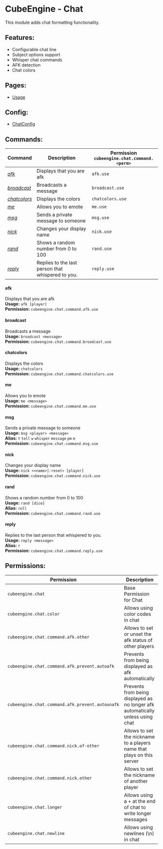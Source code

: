 # CubeEngine - Chat
This module adds chat formatting functionality.

## Features:
 - Configurable chat line
 - Subject options support
 - Whisper chat commands
 - AFK detection
 - Chat colors

## Pages:
 - [Usage](pages/usage.md)

## Config:
 - [ChatConfig](pages/config-chatconfig.md)

## Commands:

| Command | Description | Permission<br>`cubeengine.chat.command.<perm>` |
| --- | --- | --- |
| [*afk*](#afk) | Displays that you are afk | `afk.use` |
| [*broadcast*](#broadcast) | Broadcasts a message | `broadcast.use` |
| [*chatcolors*](#chatcolors) | Displays the colors | `chatcolors.use` |
| [*me*](#me) | Allows you to emote | `me.use` |
| [*msg*](#msg) | Sends a private message to someone | `msg.use` |
| [*nick*](#nick) | Changes your display name | `nick.use` |
| [*rand*](#rand) | Shows a random number from 0 to 100 | `rand.use` |
| [*reply*](#reply) | Replies to the last person that whispered to you. | `reply.use` |

#### afk  
Displays that you are afk  
**Usage:** `afk [player]`  
**Permission:** `cubeengine.chat.command.afk.use`  
  

#### broadcast  
Broadcasts a message  
**Usage:** `broadcast <message>`  
**Permission:** `cubeengine.chat.command.broadcast.use`  
  

#### chatcolors  
Displays the colors  
**Usage:** `chatcolors`  
**Permission:** `cubeengine.chat.command.chatcolors.use`  
  

#### me  
Allows you to emote  
**Usage:** `me <message>`  
**Permission:** `cubeengine.chat.command.me.use`  
  

#### msg  
Sends a private message to someone  
**Usage:** `msg <player> <message>`  
**Alias:** `t` `tell` `w` `whisper` `message` `pm` `m`  
**Permission:** `cubeengine.chat.command.msg.use`  
  

#### nick  
Changes your display name  
**Usage:** `nick <<name>|-reset> [player]`  
**Permission:** `cubeengine.chat.command.nick.use`  
  

#### rand  
Shows a random number from 0 to 100  
**Usage:** `rand [dice]`  
**Alias:** `roll`  
**Permission:** `cubeengine.chat.command.rand.use`  
  

#### reply  
Replies to the last person that whispered to you.  
**Usage:** `reply <message>`  
**Alias:** `r`  
**Permission:** `cubeengine.chat.command.reply.use`  
  

## Permissions:

| Permission | Description |
| --- | --- |
| `cubeengine.chat` | Base Permission for Chat |
| `cubeengine.chat.color` | Allows using color codes in chat |
| `cubeengine.chat.command.afk.other` | Allows to set or unset the afk status of other players |
| `cubeengine.chat.command.afk.prevent.autoafk` | Prevents from being displayed as afk automatically |
| `cubeengine.chat.command.afk.prevent.autounafk` | Prevents from being displayed as no longer afk automatically unless using chat |
| `cubeengine.chat.command.nick.of-other` | Allows to set the nickname to a players name that plays on this server |
| `cubeengine.chat.command.nick.other` | Allows to set the nickname of another player |
| `cubeengine.chat.longer` | Allows using a + at the end of chat to write longer messages |
| `cubeengine.chat.newline` | Allows using newlines (\n) in chat |
